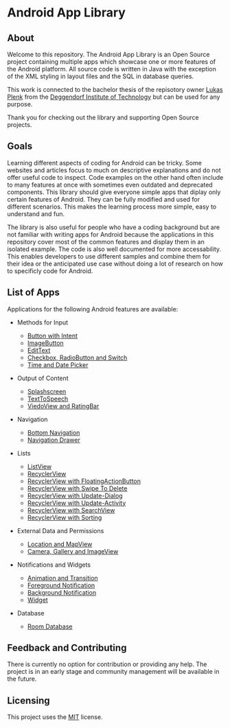 # Android App Library

## About
Welcome to this repository. The Android App Library is an Open Source project containing multiple apps which showcase one or more features of the Android platform.
All source code is written in Java with the exception of the XML styling in layout files and the SQL in database queries.

This work is connected to the bachelor thesis of the repisotory owner [Lukas Plenk](https://github.com/LukPle) from the 
[Deggendorf Institute of Technology](https://www.th-deg.de/en) but can be used for any purpose.

Thank you for checking out the library and supporting Open Source projects.

## Goals
Learning different aspects of coding for Android can be tricky. Some websites and articles focus to much on descriptive explanations and do not offer useful code to inspect. Code examples on the other hand often include to many features at once with sometimes even outdated and deprecated components. 
This library should give everyone simple apps that diplay only certain features of Android. They can be fully modified and used for different scenarios.
This makes the learning process more simple, easy to understand and fun.

The library is also useful for people who have a coding background but are not familiar with writing apps for Android because the applications in this repository cover most of the common features and display them in an isolated example. The code is also well documented for more accessability. This enables developers to use different samples and combine them for their idea or the anticipated use case without doing a lot of research on how to specificly code for Android.

## List of Apps

Applications for the following Android features are available:

* Methods for Input
  * [Button with Intent](https://github.com/LukPle/button-intent.git)
  * [ImageButton](https://github.com/LukPle/imagebutton.git)
  * [EditText](https://github.com/LukPle/edittext-intent-extra.git)
  * [Checkbox, RadioButton and Switch](https://github.com/LukPle/checkbox-radiobutton-switch.git)
  * [Time and Date Picker](https://github.com/LukPle/time-and-date-picker.git)

* Output of Content
  * [Splashscreen](https://github.com/LukPle/splashscreen.git) 
  * [TextToSpeech](https://github.com/LukPle/text-to-speech.git)
  * [ViedoView and RatingBar](https://github.com/LukPle/videoview-ratingbar.git)

* Navigation
  * [Bottom Navigation](https://github.com/LukPle/bottom-navigation.git)
  * [Navigation Drawer](https://github.com/LukPle/navigation-drawer.git)

* Lists
  * [ListView](https://github.com/LukPle/listview.git)
  * [RecyclerView](https://github.com/LukPle/recyclerview-adapter.git)
  * [RecyclerView with FloatingActionButton](https://github.com/LukPle/floating-action-button.git)
  * [RecyclerView with Swipe To Delete](https://github.com/LukPle/recyclerview-swipe-to-delete.git)
  * [RecyclerView with Update-Dialog](https://github.com/LukPle/recyclerview-update-dialog.git)
  * [RecyclerView with Update-Activity](https://github.com/LukPle/recyclerview-update-activity.git)
  * [RecyclerView with SearchView](https://github.com/LukPle/recyclerview-searchview.git)
  * [RecyclerView with Sorting](https://github.com/LukPle/recyclerview-sort-items.git)

* External Data and Permissions
  * [Location and MapView](https://github.com/LukPle/mapview-location.git)
  * [Camera, Gallery and ImageView](https://github.com/LukPle/imageview-camera-gallery.git)

* Notifications and Widgets 
  * [Animation and Transition](https://github.com/LukPle/animation-transition.git) 
  * [Foreground Notification](https://github.com/LukPle/android-notification-foreground.git)
  * [Background Notification](https://github.com/LukPle/android-notification-background.git)
  * [Widget](https://github.com/LukPle/android-widget.git)

* Database
  * [Room Database](https://github.com/LukPle/room-database.git)

## Feedback and Contributing
There is currently no option for contribution or providing any help. The project is in an early stage and community management will be available in the future.

## Licensing
This project uses the [MIT](LICENSE) license.
